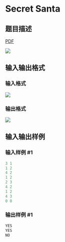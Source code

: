 # Secret Santa

## 题目描述

[problemUrl]: https://uva.onlinejudge.org/index.php?option=com_onlinejudge&Itemid=8&category=871&page=show_problem&problem=5084

[PDF](https://uva.onlinejudge.org/external/131/p13173.pdf)

![](https://cdn.luogu.com.cn/upload/vjudge_pic/UVA13173/13a48e2633c32276b8cbb9ec578bda9adb050321.png)

## 输入输出格式

### 输入格式

![](https://cdn.luogu.com.cn/upload/vjudge_pic/UVA13173/b07f7ed55fb0220f7488d586957dfc356bf4e2b0.png)

### 输出格式

![](https://cdn.luogu.com.cn/upload/vjudge_pic/UVA13173/54d120c1f6ef82e5407592af3409687418b04db3.png)

## 输入输出样例

### 输入样例 #1

```cpp
3 1
1 2
4 2
1 2
2 3
4 2
1 2
4 3
0 0
```


### 输出样例 #1

```cpp
YES
YES
NO
```


